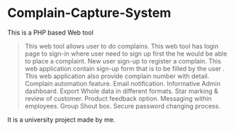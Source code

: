 # Complain-Capture-System

This is a PHP based Web tool

>This web tool allows user to do complains.
>This web tool has login page to sign-in where user need to sign up first the he would be able to place a complaint.
>New user sign-up to register a complain. This web application contain sign-up form that is to be filled by the user .
>This web application also provide complain number with detail.
>Complain automation feature.
>Email notification.
>Informative Admin dashboard.
>Export Whole data in different formats.
>Star marking & review of customer.
> Product feedback option.
>Messaging within employees.
> Group Shout box.
> Secure password changing process.

It is a university project made by me.
